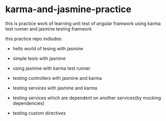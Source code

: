 # karma-and-jasmine-practice

this is practice work of learning unit test of angular framwork using karma test runner and jasmine testing framwork

this practice repo indludes:

* hello world of tesing with jasmine

* simple tests with jasmine

* using jasmine with karma test runner

* testing controllers with jasmine and karma
 
* testing services with jasmine and karma

* testing services which are dependent on another services(by mocking dependencies)

* testing custom directives
